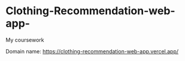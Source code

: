 # Clothing-Recommendation-web-app-
My coursework

Domain name: https://clothing-recommendation-web-app.vercel.app/
